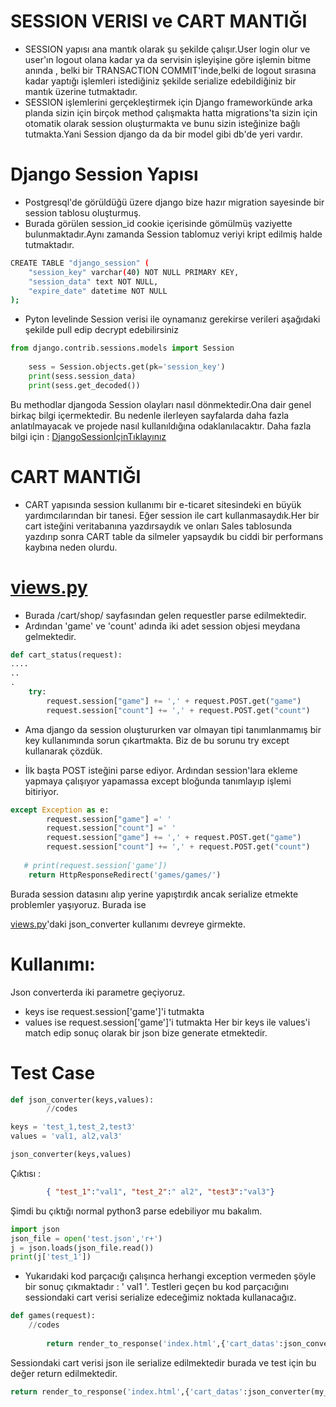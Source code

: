 # SESSION VERISI ve CART MANTIĞI

* SESSION yapısı ana mantık olarak şu şekilde çalışır.User login olur ve user'ın logout olana kadar ya da servisin işleyişine göre
işlemin bitme anında , belki bir TRANSACTION COMMIT'inde,belki de logout sırasına kadar yaptığı işlemleri istediğiniz şekilde 
serialize edebildiğiniz bir mantık üzerine tutmaktadır.
* SESSION işlemlerini gerçekleştirmek için Django frameworkünde arka planda sizin için birçok method çalışmakta hatta migrations'ta
sizin için otomatik olarak session oluşturmakta ve bunu sizin isteğinize bağlı tutmakta.Yani Session django da da bir model gibi db'de yeri vardır.

# Django Session Yapısı 

* Postgresql'de görüldüğü üzere django bize hazır migration sayesinde bir session tablosu oluşturmuş.
* Burada görülen session_id cookie içerisinde gömülmüş vaziyette bulunmaktadır.Aynı zamanda Session tablomuz veriyi
kript edilmiş halde tutmaktadır.
```sh 
CREATE TABLE "django_session" (
    "session_key" varchar(40) NOT NULL PRIMARY KEY,
    "session_data" text NOT NULL,
    "expire_date" datetime NOT NULL
);
```

* Pyton levelinde Session verisi ile oynamanız gerekirse verileri aşağıdaki şekilde 
pull edip decrypt edebilirsiniz

```py
from django.contrib.sessions.models import Session
   
    sess = Session.objects.get(pk='session_key')
    print(sess.session_data)
    print(sess.get_decoded())
```
Bu methodlar djangoda Session olayları nasıl dönmektedir.Ona dair genel birkaç bilgi içermektedir.
Bu nedenle ilerleyen sayfalarda daha fazla anlatılmayacak ve projede nasıl kullanıldığına odaklanılacaktır.
Daha fazla bilgi için : [DjangoSessionİçinTıklayınız]('http://eli.thegreenplace.net/2011/06/29/django-sessions-part-ii-how-sessions-work')

# CART MANTIĞI

* CART yapısında session kullanımı bir e-ticaret sitesindeki en büyük yardımcılarından bir tanesi.
Eğer session ile cart kullanmasaydık.Her bir cart isteğini veritabanına yazdırsaydık ve onları Sales
tablosunda yazdırıp sonra CART table da silmeler yapsaydık bu ciddi bir performans kaybına neden olurdu.

# [views.py](https://github.com/WoodProgrammer/gamer_trnet/blob/master/epin/epinmain/views.py)

* Burada /cart/shop/ sayfasından gelen requestler parse edilmektedir.
* Ardından 'game' ve 'count' adında iki adet session objesi meydana gelmektedir.

```py
def cart_status(request):
....
..
.
    try:
        request.session["game"] += ',' + request.POST.get("game")
        request.session["count"] += ',' + request.POST.get("count")

```
* Ama django da session oluştururken var olmayan tipi tanımlanmamış bir key kullanımında sorun çıkartmakta.
  Biz de bu sorunu try except kullanarak çözdük.

* İlk başta POST isteğini parse ediyor.
  Ardından session'lara ekleme yapmaya çalışıyor yapamassa except bloğunda tanımlayıp işlemi bitiriyor.

```py
except Exception as e:
        request.session["game"] =' '
        request.session["count"] =' '
        request.session["game"] += ',' + request.POST.get("game")
        request.session["count"] += ',' + request.POST.get("count")
        
   # print(request.session['game'])
    return HttpResponseRedirect('games/games/')
```
Burada session datasını alıp yerine yapıştırdık ancak serialize etmekte problemler yaşıyoruz.
Burada ise 

[views.py](https://github.com/WoodProgrammer/gamer_trnet/blob/master/epin/epinmain/views.py)'daki json_converter kullanımı devreye girmekte.

# Kullanımı:
Json converterda iki parametre geçiyoruz.
* keys ise request.session['game']'i tutmakta
* values ise request.session['game']'i tutmakta
Her bir keys ile values'i match edip sonuç olarak bir json bize generate etmektedir.

# Test Case 
```py
def json_converter(keys,values):
        //codes

keys = 'test_1,test_2,test3'
values = 'val1, al2,val3'

json_converter(keys,values)
```
Çıktısı :

```json
        { "test_1":"val1", "test_2":" al2", "test3":"val3"}
```
Şimdi bu çıktığı normal python3 parse edebiliyor mu bakalım.

```py
import json
json_file = open('test.json','r+')
j = json.loads(json_file.read())
print(j['test_1'])
```
* Yukarıdaki kod parçacığı çalışınca herhangi exception vermeden şöyle bir sonuç çıkmaktadır : ' val1 '.
Testleri geçen bu kod parçacığını sessiondaki cart verisi serialize edeceğimiz noktada kullanacağız.
```py
def games(request):
    //codes
        
        return render_to_response('index.html',{'cart_datas':json_converter(my_keys.split(','),my_vals.split(','))})
```
Sessiondaki cart verisi json ile serialize edilmektedir burada ve test için bu değer return edilmektedir.

```py
return render_to_response('index.html',{'cart_datas':json_converter(my_keys.split(','),my_vals.split(','))}) 
```

